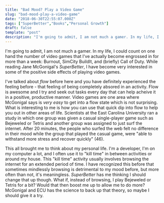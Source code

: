 ```yaml
---
title: "Bad Mood? Play a Video Game"
slug: "bad-mood-play-a-video-game"
date: "2018-06-30T22:55:07.000Z"
tags: ["SuperBetter","Books","Personal Growth"]
draft: false
template: "post"
description: "I'm going to admit, I am not much a gamer. In my life, I could count on one hand the number of video games that I've actually become engrossed in for more than a week: Burnout, SimCity BuildIt, and..."
---
```


I'm going to admit, I am not much a gamer. In my life, I could count on one hand the number of video games that I've actually become engrossed in for more than a week: Burnout, SimCity BuildIt, and (briefly) Call of Duty. While reading Jane McGonigal's *SuperBetter*, I have become very interested in some of the positive side effects of playing video games.

I've talked about *flow* before here and you have definitely experienced the feeling before - that feeling of being completely absored in an activity. Flow is awesome and I try and seek out tasks every day that can help acheive it in a positive, productive manner. Video games are one area where McGonigal says is *very easy* to get into a flow state which is not surprising. What is interesting to me is how you can use that quick dip into flow to help you out in other areas of life. Scientists at the East Carolina University ran a study in which one group was given a casual single-player game such as Bejeweled or Tetris and another group was assigned to just surf the internet. After 20 minutes, the people who surfed the web felt no difference in their mood while the group that played the casual game, were "able to withstand more stress and recover quickly" (46).

This all brought me to think about my personal life. I'm a developer, I'm on my computer a lot, and I often use it to "kill time" in between activities or around my house. This "kill time" activity usually involves browsing the internet for an extended period of time. I have recognized this before that sometimes mindlessly browsing is detrimental to my mood before, but more often than not, it's meaningless. *SuperBetter* has me thinking I should change that up though. What if, instead of browsing, I play Bejeweled or Tetris for a bit? Would that then boost me up to allow me to do more? McGonigal and ECU has the science to back up that theory, so maybe I should give it a try.
